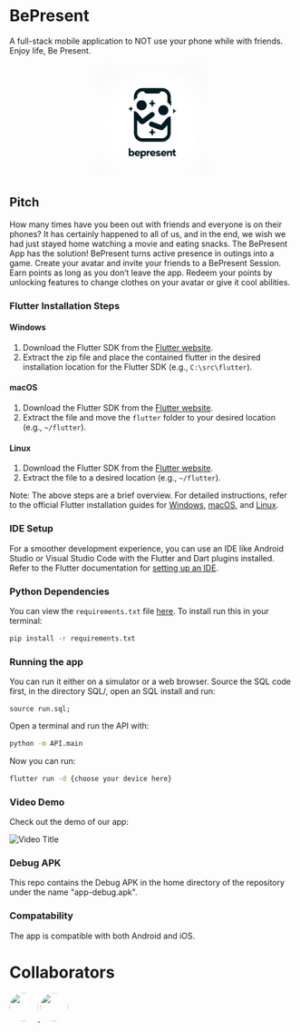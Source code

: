 # BePresent

A full-stack mobile application to NOT use your phone while with friends. Enjoy life, Be Present.

<p align="center">
  <img src="./logo.png" alt="Logo" width="200"/>
</p>

## Pitch

How many times have you been out with friends and everyone is on their phones? It has certainly happened to all of us, and in the end, we wish we had just stayed home watching a movie and eating snacks. The BePresent App has the solution! BePresent turns active presence in outings into a game. Create your avatar and invite your friends to a BePresent Session. Earn points as long as you don’t leave the app. Redeem your points by unlocking features to change clothes on your avatar or give it cool abilities.


### Flutter Installation Steps

#### Windows
1. Download the Flutter SDK from the [Flutter website](https://flutter.dev/docs/get-started/install/windows).
2. Extract the zip file and place the contained flutter in the desired installation location for the Flutter SDK (e.g., `C:\src\flutter`).

#### macOS
1. Download the Flutter SDK from the [Flutter website](https://flutter.dev/docs/get-started/install/macos).
2. Extract the file and move the `flutter` folder to your desired location (e.g., `~/flutter`).

#### Linux
1. Download the Flutter SDK from the [Flutter website](https://flutter.dev/docs/get-started/install/linux).
2. Extract the file to a desired location (e.g., `~/flutter`).

Note: The above steps are a brief overview. For detailed instructions, refer to the official Flutter installation guides for [Windows](https://flutter.dev/docs/get-started/install/windows), [macOS](https://flutter.dev/docs/get-started/install/macos), and [Linux](https://flutter.dev/docs/get-started/install/linux).


### IDE Setup

For a smoother development experience, you can use an IDE like Android Studio or Visual Studio Code with the Flutter and Dart plugins installed. Refer to the Flutter documentation for [setting up an IDE](https://flutter.dev/docs/get-started/editor).

### Python Dependencies
You can view the `requirements.txt` file [here](./requirements.txt).
To install run this in your terminal:

```bash
pip install -r requirements.txt
```

### Running the app
You can run it either on a simulator or a web browser.
Source the SQL code first, in the directory SQL/, open an SQL install and run:

```MySQL
source run.sql;
```

Open a terminal and run the API with:

```bash
python -m API.main
```

Now you can run:

```bash
flutter run -d {choose your device here}
```

### Video Demo
Check out the demo of our app:

![Video Title](https://www.youtube.com/watch?v=jRZzNs71zAE "Video Title")


### Debug APK
This repo contains the Debug APK in the home directory of the repository under the name "app-debug.apk".

### Compatability
The app is compatible with both Android and iOS.


# Collaborators

<a href="https://github.com/terezann">
  <img src="https://avatars.githubusercontent.com/u/100274863?v=4" width="50" height="50" style="border-radius:50%">
</a>
<a href="https://github.com/ntua-el15074">
  <img src="https://avatars.githubusercontent.com/u/108369084?v=4" width="50" height="50" style="border-radius:50%">
</a>


